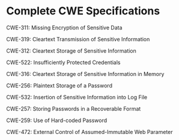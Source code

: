 

# Complete CWE Specifications

CWE-311: Missing Encryption of Sensitive Data

CWE-319: Cleartext Transmission of Sensitive Information

CWE-312: Cleartext Storage of Sensitive Information

CWE-522: Insufficiently Protected Credentials

CWE-316: Cleartext Storage of Sensitive Information in Memory

CWE-256: Plaintext Storage of a Password

CWE-532: Insertion of Sensitive Information into Log File

CWE-257: Storing Passwords in a Recoverable Format

CWE-259: Use of Hard-coded Password

CWE-472: External Control of Assumed-Immutable Web Parameter
